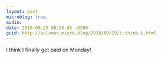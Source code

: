 ```yaml
---
layout: post
microblog: true
audio: 
date: 2018-09-29 08:20:45 -0500
guid: http://aclaman.micro.blog/2018/09/29/i-think-i.html
---
```

I think I finally get paid on Monday!
